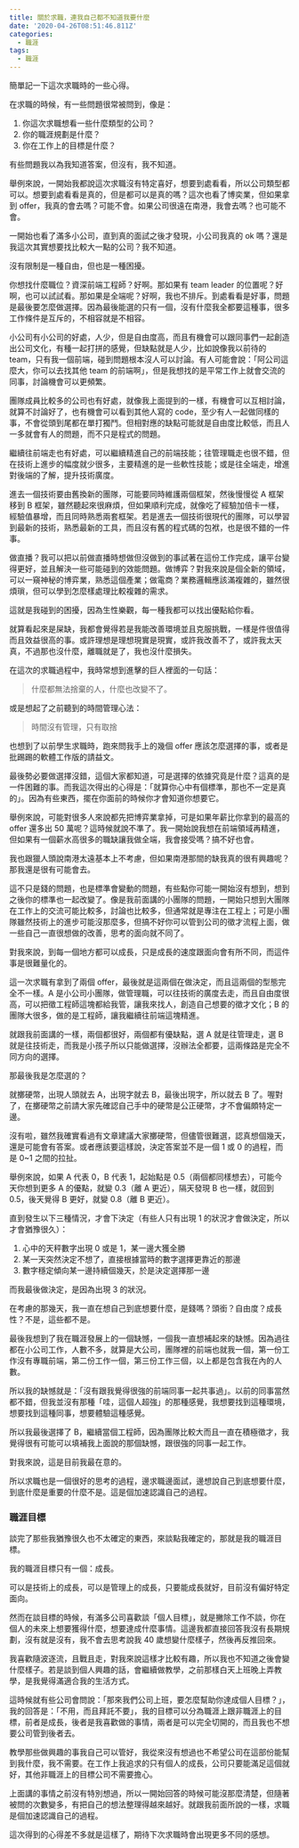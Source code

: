 ```yaml
---
title: 關於求職，連我自己都不知道我要什麼
date: '2020-04-26T08:51:46.811Z'
categories:
  - 職涯
tags:
  - 職涯
---
```


簡單記一下這次求職時的一些心得。

在求職的時候，有一些問題很常被問到，像是：

1.  你這次求職想看一些什麼類型的公司？
2.  你的職涯規劃是什麼？
3.  你在工作上的目標是什麼？

有些問題我以為我知道答案，但沒有，我不知道。

舉例來說，一開始我都說這次求職沒有特定喜好，想要到處看看，所以公司類型都可以。想要到處看看是真的，但是都可以是真的嗎？這次也看了博奕業，但如果拿到 offer，我真的會去嗎？可能不會。如果公司很遠在南港，我會去嗎？也可能不會。

一開始也看了滿多小公司，直到真的面試之後才發現，小公司我真的 ok 嗎？還是我這次其實想要找比較大一點的公司？我不知道。

沒有限制是一種自由，但也是一種困擾。

你想找什麼職位？資深前端工程師？好啊。那如果有 team leader 的位置呢？好啊，也可以試試看。那如果是全端呢？好啊，我也不排斥。到處看看是好事，問題是最後要怎麼做選擇。因為最後能選的只有一個，沒有什麼我全都要這種事，很多工作條件是互斥的，不相容就是不相容。

小公司有小公司的好處，人少，但是自由度高，而且有機會可以跟同事們一起創造出公司文化，有種一起打拼的感覺，但缺點就是人少，比如說像我以前待的 team，只有我一個前端，碰到問題根本沒人可以討論。有人可能會說：「阿公司這麼大，你可以去找其他 team 的前端啊」，但是我想找的是平常工作上就會交流的同事，討論機會可以更頻繁。

團隊成員比較多的公司也有好處，就像我上面提到的一樣，有機會可以互相討論，就算不討論好了，也有機會可以看到其他人寫的 code，至少有人一起做同樣的事，不會從頭到尾都在單打獨鬥。但相對應的缺點可能就是自由度比較低，而且人一多就會有人的問題，而不只是程式的問題。

繼續往前端走也有好處，可以繼續精進自己的前端技能；往管理職走也很不錯，但在技術上進步的幅度就少很多，主要精進的是一些軟性技能；或是往全端走，增進對後端的了解，提升技術廣度。

進去一個技術要由舊換新的團隊，可能要同時維護兩個框架，然後慢慢從 A 框架移到 B 框架，雖然聽起來很麻煩，但如果順利完成，就像吃了經驗加倍卡一樣，經驗值暴增，而且同時熟悉兩套框架。若是進去一個技術很現代的團隊，可以學習到最新的技術，熟悉最新的工具，而且沒有舊的程式碼的包袱，也是很不錯的一件事。

做直播？我可以把以前做直播時想做但沒做到的事試著在這份工作完成，讓平台變得更好，並且解決一些可能碰到的效能問題。做博弈？對我來說是個全新的領域，可以一窺神秘的博弈業，熟悉這個產業；做電商？業務邏輯應該滿複雜的，雖然很煩瑣，但可以學到怎麼樣處理比較複雜的需求。

這就是我碰到的困擾，因為生性樂觀，每一種我都可以找出優點給你看。

就算看起來是屎缺，我都會覺得若是我能改善環境並且克服挑戰，一樣是件很值得而且效益很高的事。或許理想是理想現實是現實，或許我改善不了，或許我太天真，不過那也沒什麼，離職就是了，我也沒什麼損失。

在這次的求職過程中，我時常想到進擊的巨人裡面的一句話：

> 什麼都無法捨棄的人，什麼也改變不了。

或是想起了之前聽到的時間管理心法：

> 時間沒有管理，只有取捨

也想到了以前學生求職時，跑來問我手上的幾個 offer 應該怎麼選擇的事，或者是批踢踢的軟體工作版的請益文。

最後勢必要做選擇沒錯，這個大家都知道，可是選擇的依據究竟是什麼？這真的是一件困難的事。而我這次得出的心得是：「就算你心中有個標準，那也不一定是真的」。因為有些東西，擺在你面前的時候你才會知道你想要它。

舉例來說，可能對很多人來說都先把博弈業拿掉，可是如果年薪比你拿到的最高的 offer 還多出 50 萬呢？這時候就說不準了。我一開始說我想在前端領域再精進，但如果有一個薪水高很多的職缺讓我做全端，我會接受嗎？搞不好也會。

我也跟獵人頭說南港太遠基本上不考慮，但如果南港那間的缺我真的很有興趣呢？那我還是很有可能會去。

這不只是錢的問題，也是標準會變動的問題，有些點你可能一開始沒有想到，想到之後你的標準也一起改變了。像是我前面講的小團隊的問題，一開始只想到大團隊在工作上的交流可能比較多，討論也比較多，但通常就是專注在工程上；可是小團隊雖然技術上的進步可能沒那麼多，但搞不好你可以管到公司的徵才流程上面，做一些自己一直很想做的改善，思考的面向就不同了。

對我來說，到每一個地方都可以成長，只是成長的速度跟面向會有所不同，而這件事是很難量化的。

這一次求職有拿到了兩個 offer，最後就是這兩個在做決定，而且這兩個的型態完全不一樣。A 是小公司小團隊，做管理職，可以往技術的廣度去走，而且自由度很高，可以把徵工程師這塊都給我管，讓我來找人，創造自己想要的徵才文化；B 的團隊大很多，做的是工程師，讓我繼續往前端這塊精進。

就跟我前面講的一樣，兩個都很好，兩個都有優缺點，選 A 就是往管理走，選 B 就是往技術走，而我是小孩子所以只能做選擇，沒辦法全都要，這兩條路是完全不同方向的選擇。

那最後我是怎麼選的？

就擲硬幣，出現人頭就去 A，出現字就去 B，最後出現字，所以就去 B 了。喔對了，在擲硬幣之前請大家先確認自己手中的硬幣是公正硬幣，才不會偏頗特定一邊。

沒有啦，雖然我確實看過有文章建議大家擲硬幣，但儘管很難選，認真想個幾天，還是可能會有答案。或者應該要這樣說，決定答案並不是一個 1 或 0 的過程，而是 0~1 之間的拉扯。

舉例來說，如果 A 代表 0，B 代表 1，起始點是 0.5（兩個都同樣想去），可能今天你想到更多 A 的優點，就變 0.3（離 A 更近），隔天發現 B 也一樣，就回到 0.5，後天覺得 B 更好，就變 0.8（離 B 更近）。

直到發生以下三種情況，才會下決定（有些人只有出現 1 的狀況才會做決定，所以才會猶豫很久）：

1.  心中的天秤數字出現 0 或是 1，某一邊大獲全勝
2.  某一天突然決定不想了，直接根據當時的數字選擇更靠近的那邊
3.  數字穩定傾向某一邊持續個幾天，於是決定選擇那一邊

而我最後做決定，是因為出現 3 的狀況。

在考慮的那幾天，我一直在想自己到底想要什麼，是錢嗎？頭銜？自由度？成長性？不是，這些都不是。

最後我想到了我在職涯發展上的一個缺憾，一個我一直想補起來的缺憾。因為過往都在小公司工作，人數不多，就算是大公司，團隊裡的前端也就我一個，第一份工作沒有專職前端，第二份工作一個，第三份工作三個，以上都是包含我在內的人數。

所以我的缺憾就是：「沒有跟我覺得很強的前端同事一起共事過」。以前的同事當然都不錯，但我並沒有那種「哇，這個人超強」的那種感覺，我想要找到這種環境，想要找到這種同事，想要體驗這種感覺。

所以我最後選擇了 B，繼續當個工程師，因為團隊比較大而且一直在積極徵才，我覺得很有可能可以填補我上面說的那個缺憾，跟很強的同事一起工作。

對我來說，這是目前我最在意的。

所以求職也是一個很好的思考的過程，邊求職邊面試，邊想說自己到底想要什麼，到底什麼是重要的什麼不是。這是個加速認識自己的過程。

### 職涯目標

談完了那些我猶豫很久也不太確定的東西，來談點我確定的，那就是我的職涯目標。

我的職涯目標只有一個：成長。

可以是技術上的成長，可以是管理上的成長，只要能成長就好，目前沒有偏好特定面向。

然而在談目標的時候，有滿多公司喜歡談「個人目標」，就是撇除工作不談，你在個人的未來上想要獲得什麼，想要達成什麼事情。這邊我都直接回答我沒有長期規劃，沒有就是沒有，我不會去思考說我 40 歲想變什麼樣子，然後再反推回來。

我喜歡隨波逐流，且戰且走，對我來說這樣才比較有趣，所以我也不知道之後會變什麼樣子。若是談到個人興趣的話，會繼續做教學，之前那樣白天上班晚上弄教學，是我覺得滿適合我的生活方式。

這時候就有些公司會問說：「那來我們公司上班，要怎麼幫助你達成個人目標？」，我的回答是：「不用，而且拜託不要」，我的目標可以分為職涯上跟非職涯上的目標，前者是成長，後者是我喜歡做的事情，兩者是可以完全切開的，而且我也不想要公司管到後者去。

教學那些做興趣的事我自己可以管好，我從來沒有想過也不希望公司在這部份能幫到我什麼，我不需要。在工作上我追求的只有個人的成長，公司只要能滿足這個就好，其他非職涯上的目標公司不需要擔心。

上面講的事情之前沒有特別想過，所以一開始回答的時候可能沒那麼清楚，但隨著被問的次數變多，有把自己的想法整理得越來越好。就跟我前面所說的一樣，求職是個加速認識自己的過程。

這次得到的心得差不多就是這樣了，期待下次求職時會出現更多不同的感想。